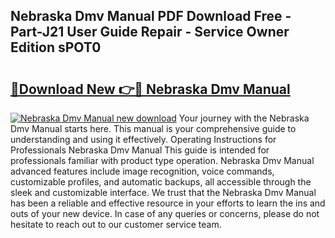## Nebraska Dmv Manual PDF Download Free - Part-J21 User Guide Repair - Service Owner Edition sPOT0

# <h2><a href="http://bc45251.oget.top/?id=Nebraska+Dmv+Manual">🔗Download New 👉🔴 Nebraska Dmv Manual</a></h2>

[![Nebraska Dmv Manual new download](https://i.imgur.com/5g1atiW.png)](http://bc45251.oget.top/?id=Nebraska+Dmv+Manual)
Your journey with the Nebraska Dmv Manual starts here. This manual is your comprehensive guide to understanding and using it effectively. Operating Instructions for Professionals Nebraska Dmv Manual This guide is intended for professionals familiar with product type operation. Nebraska Dmv Manual advanced features include image recognition, voice commands, customizable profiles, and automatic backups, all accessible through the sleek and customizable interface. We trust that the Nebraska Dmv Manual has been a reliable and effective resource in your efforts to learn the ins and outs of your new device. In case of any queries or concerns, please do not hesitate to reach out to our customer service team.
